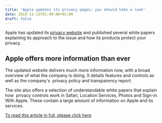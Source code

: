 ```yaml
---
title: 'Apple updates its privacy pages; you should take a look'
date: 2019-11-13T01:49:00+01:00
draft: false
---
```


Apple has updated its [privacy website](https://www.apple.com/privacy/) and published several white papers explaining its approach to the issue and how its products protect your privacy.

**Apple offers more information than ever**
-------------------------------------------

The updated website delivers much more information now, with a broad overview of what the company is doing. It details features and controls as well as the company's  privacy policy and transparency report. 

The site also offers a selection of understandable white papers that explain how  privacy controls work in Safari, Location Services, Photos and Sign-in With Apple. These contain a large amount of information on Apple and its services.

[To read this article in full, please click here](/article/3451986/apple-updates-its-privacy-pages-and-you-should-take-a-look.html#jump)
